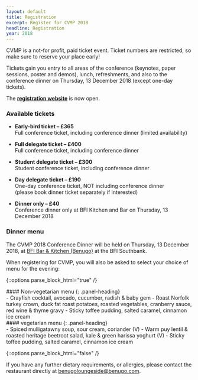 ```yaml
---
layout: default
title: Registration
excerpt: Register for CVMP 2018
headline: Registration
year: 2018
---
```


CVMP is a not-for profit, paid ticket event.
Ticket numbers are restricted, so make sure to reserve your place early!

Tickets gain you entry to all areas of the conference (keynotes, paper sessions, poster and demos), lunch, refreshments, and also to the conference dinner on Thursday, 13 December 2018 (except one-day tickets).

The **[registration website](https://store.bath.ac.uk/conferences-and-events/conferencescoursesevents/faculty-of-science/dept-of-computer-science/cvmp-2018)** is now open.

<!-- Please note that registration for the meal is full. It is now no longer possible to change/ edit your menu choices. Please contact the restaurant direct on the evening with any issues. -->

### Available tickets

- **Early-bird ticket – £365**  
Full conference ticket, including conference dinner (limited availability)

- **Full delegate ticket – £400**  
Full conference ticket, including conference dinner

- **Student delegate ticket – £300**  
Student conference ticket, including conference dinner

- **Day delegate ticket – £190**  
One-day conference ticket, NOT including conference dinner  
(please book dinner ticket separately if interested)

- **Dinner only – £40**  
Conference dinner only at BFI Kitchen and Bar on Thursday, 13 December 2018

<!-- Please email contact@cvmp-conference.org for group booking & discounts. -->


### Dinner menu

The CVMP 2018 Conference Dinner will be held on Thursday, 13 December 2018, at [BFI Bar & Kitchen (Benugo)](https://www.benugo.com/restaurants/bfi-bar-kitchen) at the BFI Southbank.

When registering for CVMP, you will also be asked to select your choice of menu for the evening:

{::options parse_block_html="true" /}

<div class="panel panel-default">
#### Non-vegetarian menu
{: .panel-heading}
<div class="panel-body">
- Crayfish cocktail, avocado, cucumber, radish & baby gem
- Roast Norfolk turkey crown, duck fat roast potatoes, roasted vegetables, cranberry sauce, red wine & thyme gravy 
- Sticky toffee pudding, salted caramel, cinnamon ice cream
</div>
</div>

<div class="panel panel-default">
#### vegetarian menu
{: .panel-heading}
<div class="panel-body">
- Spiced mulligatawny soup, sour cream, coriander (V)
- Warm puy lentil & roasted heritage beetroot salad, kale & green harissa yoghurt (V)
- Sticky toffee pudding, salted caramel, cinnamon ice cream  
</div>
</div>

{::options parse_block_html="false" /}

If you have any further dietary requirements, or allergies, please contact the restaurant directly at [benugoloungeside@benugo.com](mailto:benugoloungeside@benugo.com).
